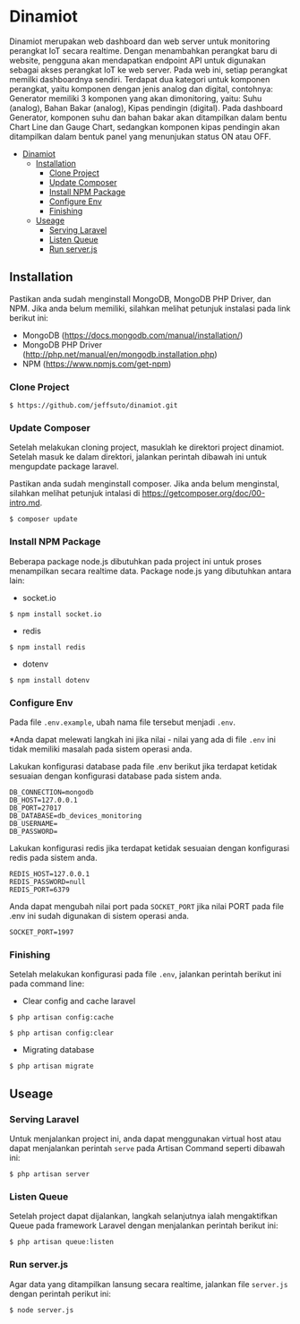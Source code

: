 # Dinamiot
Dinamiot merupakan web dashboard dan web server untuk monitoring perangkat IoT secara realtime. Dengan menambahkan perangkat baru di website, pengguna akan mendapatkan endpoint API untuk digunakan sebagai akses perangkat IoT ke web server. Pada web ini, setiap perangkat memilki dashboardnya sendiri. Terdapat dua kategori untuk komponen perangkat, yaitu komponen dengan jenis analog dan digital, contohnya: Generator memiliki 3 komponen yang akan dimonitoring, yaitu: Suhu (analog), Bahan Bakar (analog), Kipas pendingin (digital). Pada dashboard Generator, komponen suhu dan bahan bakar akan ditampilkan dalam bentu Chart Line dan Gauge Chart, sedangkan komponen kipas pendingin akan ditampilkan dalam bentuk panel yang menunjukan status ON atau OFF.

- [Dinamiot](#dinamiot)
    - [Installation](#installation)
        - [Clone Project](#clone-project)
        - [Update Composer](#update-composer)
        - [Install NPM Package](#install-npm-package)
        - [Configure Env](#configure-env)
        - [Finishing](#finishing)
    - [Useage](#useage)
        - [Serving Laravel](#serving-laravel)
        - [Listen Queue](#listen-queue)
        - [Run server.js](#run-server.js)
        
## Installation
Pastikan anda sudah menginstall MongoDB, MongoDB PHP Driver, dan NPM. Jika anda belum memiliki, silahkan melihat petunjuk instalasi pada link berikut ini:
- MongoDB (https://docs.mongodb.com/manual/installation/)
- MongoDB PHP Driver (http://php.net/manual/en/mongodb.installation.php)
- NPM (https://www.npmjs.com/get-npm)

### Clone Project
```
$ https://github.com/jeffsuto/dinamiot.git
```
### Update Composer
Setelah melakukan cloning project, masuklah ke direktori project dinamiot. Setelah masuk ke dalam direktori, jalankan perintah dibawah ini untuk mengupdate package laravel.

Pastikan anda sudah menginstall composer. Jika anda belum menginstal, silahkan melihat petunjuk intalasi di https://getcomposer.org/doc/00-intro.md.
```
$ composer update
```
### Install NPM Package
Beberapa package node.js dibutuhkan pada project ini untuk proses menampilkan secara realtime data. Package node.js yang dibutuhkan antara lain:
- socket.io
```
$ npm install socket.io
```
- redis
```
$ npm install redis
```
- dotenv
```
$ npm install dotenv
```
### Configure Env
Pada file ```.env.example```, ubah nama file tersebut menjadi ```.env```.

*Anda dapat melewati langkah ini jika nilai - nilai yang ada di file ```.env``` ini tidak memiliki masalah pada sistem operasi anda.

Lakukan konfigurasi database pada file .env berikut jika terdapat ketidak sesuaian dengan konfigurasi database pada sistem anda.
```
DB_CONNECTION=mongodb
DB_HOST=127.0.0.1
DB_PORT=27017
DB_DATABASE=db_devices_monitoring
DB_USERNAME=
DB_PASSWORD=
```
Lakukan konfigurasi redis jika terdapat ketidak sesuaian dengan konfigurasi redis pada sistem anda. 
```
REDIS_HOST=127.0.0.1
REDIS_PASSWORD=null
REDIS_PORT=6379
```
Anda dapat mengubah nilai port pada ```SOCKET_PORT``` jika nilai PORT pada file .env ini sudah digunakan di sistem operasi anda.
```
SOCKET_PORT=1997
```
### Finishing
Setelah melakukan konfigurasi pada file ```.env```, jalankan perintah berikut ini pada command line:
- Clear config and cache laravel
```
$ php artisan config:cache

$ php artisan config:clear
```
- Migrating database
```
$ php artisan migrate
```
## Useage
### Serving Laravel
Untuk menjalankan project ini, anda dapat menggunakan virtual host atau dapat menjalankan perintah ```serve``` pada Artisan Command seperti dibawah ini:
```
$ php artisan server
```
### Listen Queue
Setelah project dapat dijalankan, langkah selanjutnya ialah mengaktifkan Queue pada framework Laravel dengan menjalankan perintah berikut ini:
```
$ php artisan queue:listen
```
### Run server.js
Agar data yang ditampilkan lansung secara realtime, jalankan file ```server.js``` dengan perintah perikut ini:
```
$ node server.js
```
